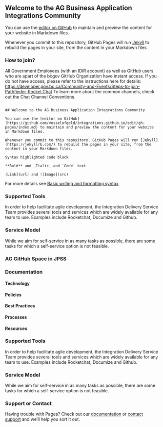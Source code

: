 ## Welcome to the AG Business Application Integrations Community

You can use the [editor on GitHub](https://github.com/vesselofgold/integrations.github.io/edit/gh-pages/index.md) to maintain and preview the content for your website in Markdown files.

Whenever you commit to this repository, GitHub Pages will run [Jekyll](https://jekyllrb.com/) to rebuild the pages in your site, from the content in your Markdown files.

### How to join?

All Government Employees (with an IDIR account) as well as GitHub users who are apart of the bcgov GitHub Organization have instant access. If you do not have access, please refer to the instructions here for details: https://developer.gov.bc.ca/Community-and-Events/Steps-to-join-Pathfinder-Rocket.Chat
To learn more about the common channels, check out the Chat Channel Conventions. 


```How to join?

## Welcome to the AG Business Application Integrations Community

You can use the [editor on GitHub](https://github.com/vesselofgold/integrations.github.io/edit/gh-pages/index.md) to maintain and preview the content for your website in Markdown files.

Whenever you commit to this repository, GitHub Pages will run [Jekyll](https://jekyllrb.com/) to rebuild the pages in your site, from the content in your Markdown files.

Syntax highlighted code block

**Bold** and _Italic_ and `Code` text

[Link](url) and ![Image](src)
```

For more details see [Basic writing and formatting syntax](https://docs.github.com/en/github/writing-on-github/getting-started-with-writing-and-formatting-on-github/basic-writing-and-formatting-syntax).

### Supported Tools

In order to help facilitate agile development, the Integration Delivery Service Team provides several tools and services which are widely available for any team to use. Examples include Rocketchat, Documize and Github.

### Service Model

While we aim for self-service in as many tasks as possible, there are some tasks for which a self-service option is not feasible.

### AG GitHub Space in JPSS

### Documentation
#### Technology
#### Policies
#### Best Practices
#### Processes
#### Resources

### Supported Tools

In order to help facilitate agile development, the Integration Delivery Service Team provides several tools and services which are widely available for any team to use. Examples include Rocketchat, Documize and Github.

### Service Model

While we aim for self-service in as many tasks as possible, there are some tasks for which a self-service option is not feasible.

### Support or Contact

Having trouble with Pages? Check out our [documentation](https://docs.github.com/categories/github-pages-basics/) or [contact support](https://support.github.com/contact) and we’ll help you sort it out.

